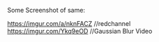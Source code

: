 
Some Screenshot of same:

https://imgur.com/a/nknFACZ   //redchannel  
https://imgur.com/Ykq9eOD     //Gaussian Blur Video

